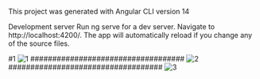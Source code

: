 This project was generated with Angular CLI version 14

Development server
Run ng serve for a dev server. Navigate to http://localhost:4200/. 
The app will automatically reload if you change any of the source files.

#1
![1](https://user-images.githubusercontent.com/57998761/172536572-cbec5d54-ae56-436d-8ee4-0b106c792f51.png) 
###################################
![2](https://user-images.githubusercontent.com/57998761/172536602-56765278-de47-469b-bbab-8dfd50a1f2c0.png)
###################################
![3](https://user-images.githubusercontent.com/57998761/172536713-f3464576-9517-4360-85cb-8d6bc7f5b7a5.png)
